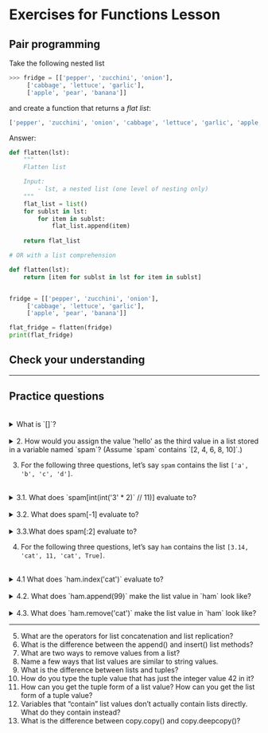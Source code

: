 # Exercises for Functions Lesson #

## Pair programming ##

Take the following nested list 

```py
>>> fridge = [['pepper', 'zucchini', 'onion'],
     ['cabbage', 'lettuce', 'garlic'],
     ['apple', 'pear', 'banana']]
```

and create a function that returns a _flat list_:

```py
['pepper', 'zucchini', 'onion', 'cabbage', 'lettuce', 'garlic', 'apple', 'pear', 'banana']
```

Answer:

```py
def flatten(lst):
    """
    Flatten list

    Input:
        - lst, a nested list (one level of nesting only)
    """
    flat_list = list()
    for sublst in lst:
        for item in sublst:
            flat_list.append(item)
    
    return flat_list

# OR with a list comprehension

def flatten(lst):
    return [item for sublst in lst for item in sublst]


fridge = [['pepper', 'zucchini', 'onion'],
     ['cabbage', 'lettuce', 'garlic'],
     ['apple', 'pear', 'banana']]

flat_fridge = flatten(fridge)
print(flat_fridge)
```

## Check your understanding ##

---

## Practice questions ##


<br /> 

</details>

<details>
  <summary> What is `[]`?</summary>

1. An empty `list`. In Python square brackets are used to open and close a list object.

</details>


<br /> 

</details>

<details>
  <summary> 2. How would you assign the value 'hello' as the third value in a list stored in a variable named `spam`? (Assume `spam` contains `[2, 4, 6, 8, 10]`.)</summary>

`spam[2] = 'hello'` 

</details>


3. For the following three questions, let’s say `spam` contains the list `['a', 'b', 'c', 'd']`.


<br /> 

</details>

<details>
  <summary> 3.1. What does `spam[int(int('3' * 2)` // 11)] evaluate to?</summary>

`'d'`

</details>


<br /> 

</details>

<details>
  <summary> 3.2. What does spam[-1] evaluate to? </summary>

`'d'`

</details>


<br /> 

</details>

<details>
  <summary> 3.3.What does spam[:2] evaluate to? </summary>

`['a', 'b']`

</details>


4. For the following three questions, let’s say `ham` contains the list
`[3.14, 'cat', 11, 'cat', True]`.

</details>


<br /> 

</details>

<details>
  <summary> 4.1 What does `ham.index('cat')` evaluate to? </summary>

`1`, The `index()` method returns the first index of the specified element in the list. Use optional `start` and `end` parameters in `list.index(element, start, end)` to search from and up to specific index.

</details>


</details>

<br /> 

</details>

<details>
  <summary> 4.2. What does `ham.append(99)` make the list value in `ham` look like? </summary>

`[3.14, 'cat', 11, 'cat', True, 99]`, the `.append()` method adds a single item to the existing list. It doesn't return a new list of items but will modify the original list by adding the item to the end of the list.

</details>

</details>

<br /> 

</details>

<details>
  <summary> 4.3. What does `ham.remove('cat')` make the list value in `ham` look like? </summary>

`[3.14, 11, 'cat', True]`, the `remove()` method takes a single element as an argument and removes it from the list. If the element doesn't exist, it throws `ValueError`.

</details>


---













5. What are the operators for list concatenation and list replication?
6. What is the difference between the append() and insert() list methods?
7. What are two ways to remove values from a list?
8. Name a few ways that list values are similar to string values.
9. What is the difference between lists and tuples?
10. How do you type the tuple value that has just the integer value 42 in it?
11. How can you get the tuple form of a list value? How can you get the list form of a tuple value?
12. Variables that “contain” list values don’t actually contain lists directly. What do they contain instead?
13. What is the difference between copy.copy() and copy.deepcopy()?












